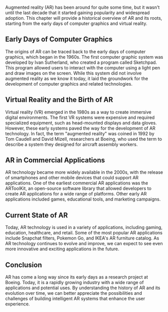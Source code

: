 



Augmented reality (AR) has been around for quite some time, but it wasn't until the last decade that it started gaining popularity and widespread adoption. This chapter will provide a historical overview of AR and its roots, starting from the early days of computer graphics and virtual reality.

Early Days of Computer Graphics
-------------------------------

The origins of AR can be traced back to the early days of computer graphics, which began in the 1960s. The first computer graphic system was developed by Ivan Sutherland, who created a program called Sketchpad. This program allowed users to interact with the computer using a light pen and draw images on the screen. While this system did not involve augmented reality as we know it today, it laid the groundwork for the development of computer graphics and related technologies.

Virtual Reality and the Birth of AR
-----------------------------------

Virtual reality (VR) emerged in the 1980s as a way to create immersive digital environments. The first VR systems were expensive and required specialized equipment, such as head-mounted displays and data gloves. However, these early systems paved the way for the development of AR technology. In fact, the term "augmented reality" was coined in 1992 by Tom Caudell and David Mizell, researchers at Boeing, who used the term to describe a system they designed for aircraft assembly workers.

AR in Commercial Applications
-----------------------------

AR technology became more widely available in the 2000s, with the release of smartphones and other mobile devices that could support AR applications. One of the earliest commercial AR applications was the ARToolKit, an open-source software library that allowed developers to create AR applications for a wide range of platforms. Other early AR applications included games, educational tools, and marketing campaigns.

Current State of AR
-------------------

Today, AR technology is used in a variety of applications, including gaming, education, healthcare, and retail. Some of the most popular AR applications include Snapchat filters, Pokemon Go, and IKEA's AR furniture catalog. As AR technology continues to evolve and improve, we can expect to see even more innovative and exciting applications in the future.

Conclusion
----------

AR has come a long way since its early days as a research project at Boeing. Today, it is a rapidly growing industry with a wide range of applications and potential uses. By understanding the history of AR and its evolution over time, we can better appreciate the possibilities and challenges of building intelligent AR systems that enhance the user experience.
